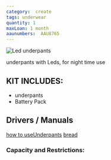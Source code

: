 ```yaml
---
category:  create
tags: underwear
quantity: 1
maxLoan: 1 month
aaunumbers:  AAU8765
---
```

![Led underpants](pants.png)

underpants with Leds, for night time use
## KIT INCLUDES:
- underpants
- Battery Pack

## Drivers / Manuals
[how to useUnderpants](link1.html)
[bread](link2.html)



### Capacity and Restrictions:
